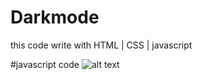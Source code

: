 # Darkmode
this code write with HTML | CSS | javascript

#javascript code
![alt text](image/carbon(1).png)

